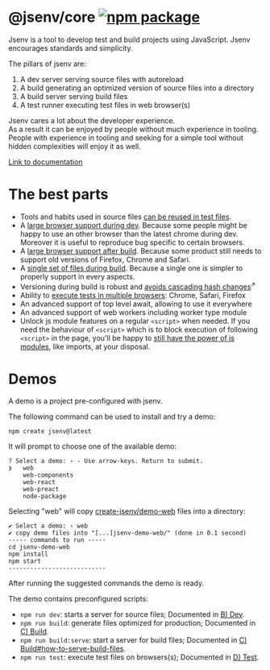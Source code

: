 # @jsenv/core [![npm package](https://img.shields.io/npm/v/@jsenv/core.svg?logo=npm&label=package)](https://www.npmjs.com/package/@jsenv/core)

Jsenv is a tool to develop test and build projects using JavaScript. Jsenv encourages standards and simplicity.

The pillars of jsenv are:

1. A dev server serving source files with autoreload
2. A build generating an optimized version of source files into a directory
3. A build server serving build files
4. A test runner executing test files in web browser(s)

Jsenv cares a lot about the developer experience.   
As a result it can be enjoyed by people without much experience in tooling. People with experience in tooling and seeking for a simple tool without hidden complexities will enjoy it as well.

[Link to documentation](<https://github.com/jsenv/core/wiki/A)-directory-structure>)

# The best parts

- Tools and habits used in source files [can be reused in test files](<https://github.com/jsenv/core/wiki/D)-Test>).
- A [large browser support during dev](<https://github.com/jsenv/core/wiki/B)-Dev#21-browser-support>). Because some people might be happy to use an other browser than the latest chrome during dev. Moreover it is useful to reproduce bug specific to certain browsers.
- A [large browser support after build](<https://github.com/jsenv/core/wiki/C)-Build#211-maximal-browser-support>). Because some product still needs to support old versions of Firefox, Chrome and Safari.
- A [single set of files during build](<https://github.com/jsenv/core/wiki/C)-Build#212-same-build-for-all-browsers>). Because a single one is simpler to properly support in every aspects.
- Versioning during build is robust and <a href="https://bundlers.tooling.report/hashing/avoid-cascade/" target="_blank">avoids cascading hash changes</a><sup>↗</sup>
- Ability to [execute tests in multiple browsers](<https://github.com/jsenv/core/wiki/D)-Test#32-executing-on-more-browsers>): Chrome, Safari, Firefox
- An advanced support of top level await, allowing to use it everywhere
- An advanced support of web workers including worker type module
- Unlock js module features on a regular `<script>` when needed. If you need the behaviour of `<script>` which is to block execution of following `<script>` in the page, you'll be happy to [still have the power of js modules](<https://github.com/jsenv/core/wiki/G)-Plugins#22-asjsclassic>), like imports, at your disposal.

# Demos

A demo is a project pre-configured with jsenv.

The following command can be used to install and try a demo:

```console
npm create jsenv@latest
```

It will prompt to choose one of the available demo:

```console
? Select a demo: › - Use arrow-keys. Return to submit.
❯   web
    web-components
    web-react
    web-preact
    node-package
```

Selecting "web" will copy [create-jsenv/demo-web](https://github.com/jsenv/core/tree/bc7fb0aa2c8ced1db4d7583a2ea1858be464c23b/packages/related/create-jsenv/demo-web) files into a directory:

```console
✔ Select a demo: › web
✔ copy demo files into "[...]jsenv-demo-web/" (done in 0.1 second)
----- commands to run -----
cd jsenv-demo-web
npm install
npm start
---------------------------
```

After running the suggested commands the demo is ready.

The demo contains preconfigured scripts:

- `npm run dev`: starts a server for source files; Documented in [B) Dev](<https://github.com/jsenv/core/wiki/B)-Dev>).
- `npm run build`: generate files optimized for production; Documented in [C) Build](<https://github.com/jsenv/core/wiki/C)-Build>).
- `npm run build:serve`: start a server for build files; Documented in [C) Build#how-to-serve-build-files](<https://github.com/jsenv/core/wiki/C)-Build#3-how-to-serve-build-files>).
- `npm run test`: execute test files on browsers(s); Documented in [D) Test](<https://github.com/jsenv/core/wiki/D)-Test>).

<!--
The following commands can be used to skip the prompt

| Command                                     |
| ------------------------------------------- |
| `npm create jsenv@latest -- --web`          |
| `npm create jsenv@latest -- --web-preact`   |
| `npm create jsenv@latest -- --web-react`    |
| `npm create jsenv@latest -- --node-package` |
-->

<!-- # Installation

```console
npm install --save-dev @jsenv/core
```

_@jsenv/core_ is tested on Mac, Windows, Linux with Node.js 20.
Other operating systems and Node.js versions are not tested. -->
